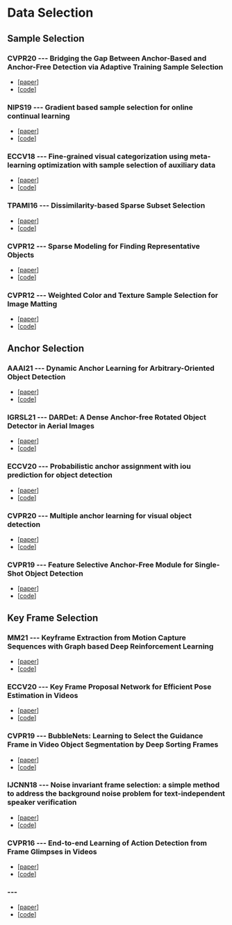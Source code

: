 # Data Selection
## Sample Selection
### CVPR20 --- Bridging the Gap Between Anchor-Based and Anchor-Free Detection via Adaptive Training Sample Selection
* [<a href="https://openaccess.thecvf.com/content_CVPR_2020/papers/Zhang_Bridging_the_Gap_Between_Anchor-Based_and_Anchor-Free_Detection_via_Adaptive_CVPR_2020_paper.pdf">paper</a>]
* [<a href="https://github.com/sfzhang15/ATSS?utm_source=catalyzex.com">code</a>]
### NIPS19 --- Gradient based sample selection for online continual learning
* [<a href="https://arxiv.org/abs/1903.08671">paper</a>]
* [<a href="https://github.com/rahafaljundi/Gradient-based-Sample-Selection">code</a>]
### ECCV18 --- Fine-grained visual categorization using meta-learning optimization with sample selection of auxiliary data
* [<a href="https://arxiv.org/abs/1807.10916">paper</a>]
* [<a href="https://github.com/Gorilla-Lab-SCUT/MetaFGNet?utm_source=catalyzex.com">code</a>]
### TPAMI16 --- Dissimilarity-based Sparse Subset Selection
* [<a href="https://ieeexplore.ieee.org/iel7/34/4359286/07364258.pdf">paper</a>]
* [<a href="http://www.ccs.neu.edu/home/eelhami/codes/DS3_v1.1.zip">code</a>]
### CVPR12 --- Sparse Modeling for Finding Representative Objects
* [<a href="https://www.ccs.neu.edu/home/eelhami/publications/SMRS-CVPR12-Ehsan.pdf">paper</a>]
* [<a href="http://www.ccs.neu.edu/home/eelhami/codes/SMRS_v1.0.zip">code</a>]
### CVPR12 --- Weighted Color and Texture Sample Selection for Image Matting
* [<a href="https://ieeexplore.ieee.org/iel5/6235193/6247647/06247741.pdf">paper</a>]
* [<a href="https://github.com/walkoncross/alpha-image-matting/tree/master/WeightedColorTextureMatting_CVPR12">code</a>]

## Anchor Selection
### AAAI21 --- Dynamic Anchor Learning for Arbitrary-Oriented Object Detection
* [<a href="https://www.aaai.org/AAAI21Papers/AAAI-2764.MingQ.pdf">paper</a>]
* [<a href="https://github.com/ming71/DAL?utm_source=catalyzex.com">code</a>]
### IGRSL21 --- DARDet: A Dense Anchor-free Rotated Object Detector in Aerial Images
* [<a href="https://ieeexplore.ieee.org/iel7/8859/4357975/09585487.pdf">paper</a>]
* [<a href="https://github.com/zf020114/DARDet?utm_source=catalyzex.com">code</a>]
### ECCV20 --- Probabilistic anchor assignment with iou prediction for object detection
* [<a href="https://arxiv.org/pdf/2007.08103">paper</a>]
* [<a href="https://github.com/kkhoot/PAA?utm_source=catalyzex.com">code</a>]
### CVPR20 --- Multiple anchor learning for visual object detection
* [<a href="https://openaccess.thecvf.com/content_CVPR_2020/papers/Ke_Multiple_Anchor_Learning_for_Visual_Object_Detection_CVPR_2020_paper.pdf">paper</a>]
* [<a href="https://github.com/DeLightCMU/MAL">code</a>]
### CVPR19 --- Feature Selective Anchor-Free Module for Single-Shot Object Detection
* [<a href="http://openaccess.thecvf.com/content_CVPR_2019/papers/Zhu_Feature_Selective_Anchor-Free_Module_for_Single-Shot_Object_Detection_CVPR_2019_paper.pdf">paper</a>]
* [<a href="https://github.com/hdjang/Feature-Selective-Anchor-Free-Module-for-Single-Shot-Object-Detection?utm_source=catalyzex.com">code</a>]

## Key Frame Selection
### MM21 --- Keyframe Extraction from Motion Capture Sequences with Graph based Deep Reinforcement Learning
* [<a href="https://dl.acm.org/doi/pdf/10.1145/3474085.3475635">paper</a>]
* [<a href="https://github.com/MiniEval/pytorch-gken">code</a>]
### ECCV20 --- Key Frame Proposal Network for Efficient Pose Estimation in Videos
* [<a href="https://arxiv.org/pdf/2007.15217">paper</a>]
* [<a href="https://github.com/Yuexiaoxi10/Key-Frame-Proposal-Network-for-Efficient-Pose-Estimation-in-Videos">code</a>]
### CVPR19 --- BubbleNets: Learning to Select the Guidance Frame in Video Object Segmentation by Deep Sorting Frames
* [<a href="https://openaccess.thecvf.com/content_CVPR_2019/papers/Griffin_BubbleNets_Learning_to_Select_the_Guidance_Frame_in_Video_Object_CVPR_2019_paper.pdf">paper</a>]
* [<a href="https://github.com/griffbr/BubbleNets">code</a>]
### IJCNN18 --- Noise invariant frame selection: a simple method to address the background noise problem for text-independent speaker verification
* [<a href="https://ieeexplore.ieee.org/iel7/8465565/8488986/08489497.pdf">paper</a>]
* [<a href="https://github.com/shuimove1234/Noise-Invariant-Frame-Selection">code</a>]
### CVPR16 --- End-to-end Learning of Action Detection from Frame Glimpses in Videos
* [<a href="https://openaccess.thecvf.com/content_cvpr_2016/papers/Yeung_End-To-End_Learning_of_CVPR_2016_paper.pdf">paper</a>]
* [<a href="https://github.com/syyeung/frameglimpses">code</a>]


### --- 
* [<a href="">paper</a>]
* [<a href="">code</a>]
